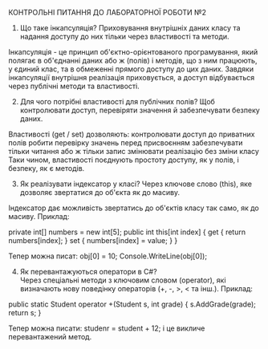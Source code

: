 КОНТРОЛЬНІ ПИТАННЯ ДО  ЛАБОРАТОРНОЇ РОБОТИ №2

1) Що таке інкапсуляція?
Приховування внутрішніх даних класу та надання доступу до них тільки через властивості та методи.

Інкапсуляція - це принцип об'єктно-орієнтованого програмування, 
               який полягає в об'єднанні даних або ж (полів) і методів, 
               що з ним працюють, у єдиний клас, та в обмеженні прямого доступу до цих даних.
               Завдяки інкапсуляції внутрішня реалізація приховується, 
               а доступ відбувається через публічні методи та властивості.


2) Для чого потрібні властивості для публічних полів?
Щоб контролювати доступ, перевіряти значення й забезпечувати безпеку даних.

Властивості (get / set) дозволяють: контролювати доступ до приватних полів
                                    робити перевірку значень перед присвоєнням
                                    забезпечувати тільки читання або ж тільки запис
                                    змінювати реалізацію без зміни класу
                                    Таки чином, властивості поєднують простоту доступу,
                                    як у полів, і безпеку, як є методів. 


3) Як реалізувати індексатор у класі?
Через ключове слово (this), яке дозволяє звертатися до об'єкта як до масиву.

Індексатор дає можливість звертатись до об'єктів класу так само, як до масиву.
Приклад:

private int[] numbers = new int[5];
public int this[int index]
{
    get { return numbers[index]; }
    set { numbers[index] = value; } 
}

Тепер можна писат: obj[0] = 10;
                   Console.WriteLine(obj[0]);

4) Як перевантажуються оператори в C#?                   
Через спеціальні методи з ключовим словом (operator), які визначають нову поведінку операторів (+, -, >, < та інш.).
Приклад:

public static Student operator +(Student s, int grade)
{
    s.AddGrade(grade);
    return s;
}

Тепер можна писати: studenr = student + 12; і це викличе перевантажений метод.



